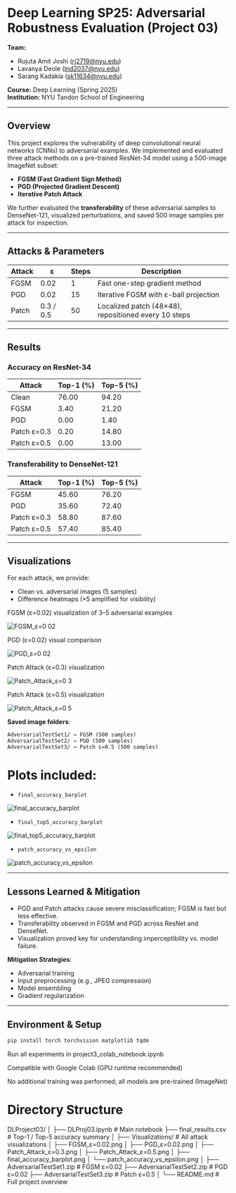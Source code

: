 # Deep Learning SP25: Adversarial Robustness Evaluation (Project 03)

**Team:**  
- Rujuta Amit Joshi ([rj2719@nyu.edu](mailto:rj2719@nyu.edu))  
- Lavanya Deole ([lnd2037@nyu.edu](mailto:lnd2037@nyu.edu))  
- Sarang Kadakia ([sk11634@nyu.edu](mailto:sk@nyu.edu))  

**Course:** Deep Learning (Spring 2025)  
**Institution:** NYU Tandon School of Engineering  

---

## Overview

This project explores the vulnerability of deep convolutional neural networks (CNNs) to adversarial examples. We implemented and evaluated three attack methods on a pre-trained ResNet-34 model using a 500-image ImageNet subset:

- **FGSM (Fast Gradient Sign Method)**
- **PGD (Projected Gradient Descent)**
- **Iterative Patch Attack**

We further evaluated the **transferability** of these adversarial samples to DenseNet-121, visualized perturbations, and saved 500 image samples per attack for inspection.

---

## Attacks & Parameters

| Attack | ε | Steps | Description |
|--------|----|--------|-------------|
| FGSM   | 0.02 | 1 | Fast one-step gradient method |
| PGD    | 0.02 | 15 | Iterative FGSM with ε-ball projection |
| Patch  | 0.3 / 0.5 | 50 | Localized patch (48×48), repositioned every 10 steps |

---

## Results

### Accuracy on ResNet-34

| Attack   | Top-1 (%) | Top-5 (%) |
|----------|-----------|-----------|
| Clean    | 76.00     | 94.20     |
| FGSM     | 3.40      | 21.20     |
| PGD      | 0.00      | 1.40      |
| Patch ε=0.3 | 0.20  | 14.80     |
| Patch ε=0.5 | 0.00  | 13.00     |

### Transferability to DenseNet-121

| Attack   | Top-1 (%) | Top-5 (%) |
|----------|-----------|-----------|
| FGSM     | 45.60     | 76.20     |
| PGD      | 35.60     | 72.40     |
| Patch ε=0.3 | 58.80  | 87.60     |
| Patch ε=0.5 | 57.40  | 85.40     |

---

## Visualizations

For each attack, we provide:
- Clean vs. adversarial images (5 samples)
- Difference heatmaps (×5 amplified for visibility)

FGSM (ε=0.02) visualization of 3–5 adversarial examples

![FGSM_ε=0 02](https://github.com/user-attachments/assets/b1915c3f-2116-4fa7-ad6a-ab850ac1373c)

PGD (ε=0.02) visual comparison

![PGD_ε=0 02](https://github.com/user-attachments/assets/1dd58a1f-47ff-43a7-800f-0f92302baa76)

Patch Attack (ε=0.3) visualization

![Patch_Attack_ε=0 3](https://github.com/user-attachments/assets/531acf96-4310-4526-96f3-816a8ba9a410)

Patch Attack (ε=0.5) visualization

![Patch_Attack_ε=0 5](https://github.com/user-attachments/assets/b5096589-2b56-4a75-8da5-c06a330a882b)


**Saved image folders**:

```
AdversarialTestSet1/ → FGSM (500 samples)
AdversarialTestSet2/ → PGD (500 samples)
AdversarialTestSet3/ → Patch ε=0.5 (500 samples)
```


# Plots included:

- `final_accuracy_barplot`

![final_accuracy_barplot](https://github.com/user-attachments/assets/2df59ec9-64bc-44d3-a732-ed0d021e0c4b)


- `final_top5_accuracy_barplot`

![final_top5_accuracy_barplot](https://github.com/user-attachments/assets/433a4872-8acf-4f4c-92f8-b753149d3ea4)


- `patch_accuracy_vs_epsilon`

![patch_accuracy_vs_epsilon](https://github.com/user-attachments/assets/cd3e6899-e1e6-4ab9-b989-39b534160dd6)


---

## Lessons Learned & Mitigation

- PGD and Patch attacks cause severe misclassification; FGSM is fast but less effective.
- Transferability observed in FGSM and PGD across ResNet and DenseNet.
- Visualization proved key for understanding imperceptibility vs. model failure.

**Mitigation Strategies**:
- Adversarial training
- Input preprocessing (e.g., JPEG compression)
- Model ensembling
- Gradient regularization

---

## Environment & Setup

```bash
pip install torch torchvision matplotlib tqdm
```

Run all experiments in project3_colab_notebook.ipynb

Compatible with Google Colab (GPU runtime recommended)

No additional training was performed; all models are pre-trained (ImageNet)


# Directory Structure

DLProject03/
│
├── DLProj03.ipynb                # Main notebook
├── final_results.csv             # Top-1 / Top-5 accuracy summary
│
├── Visualizations/               # All attack visualizations
│   ├── FGSM_ε=0.02.png
│   ├── PGD_ε=0.02.png
│   ├── Patch_Attack_ε=0.3.png
│   ├── Patch_Attack_ε=0.5.png
│   ├── final_accuracy_barplot.png
│   └── patch_accuracy_vs_epsilon.png
│
├── AdversarialTestSet1.zip       # FGSM ε=0.02
├── AdversarialTestSet2.zip       # PGD ε=0.02
├── AdversarialTestSet3.zip       # Patch ε=0.5
│
└── README.md                     # Full project overview
